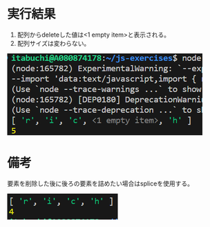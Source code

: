 # 実行結果

1. 配列からdeleteした値は<1 empty item>と表示される。
2. 配列サイズは変わらない。

![Alt text](image.png)

# 備考

要素を削除した後に後ろの要素を詰めたい場合はspliceを使用する。

![Alt text](image-1.png)
